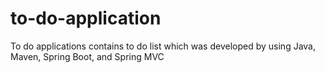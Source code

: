 # to-do-application
To do applications contains to do list which was developed by using Java, Maven, Spring Boot, and Spring MVC
